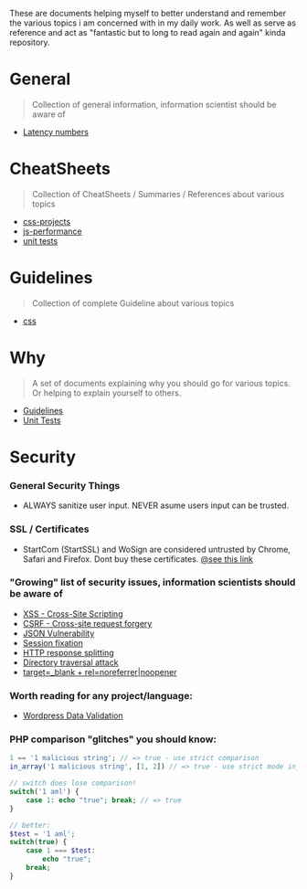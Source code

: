 These are documents helping myself to better understand and remember the
various topics i am concerned with in my daily work.
As well as serve as reference and act as
"fantastic but to long to read again and again"
kinda repository.

# General

> Collection of general information, information scientist should be aware of

- [Latency numbers](https://github.com/SebastianGlonner/docs/blob/master/general/latency_numbers.md)

# CheatSheets

> Collection of CheatSheets / Summaries / References about various topics

- [css-projects](https://github.com/SebastianGlonner/docs/blob/master/cheatsheets/css-projects.md)
- [js-performance](https://github.com/SebastianGlonner/docs/blob/master/cheatsheets/js-performance.md)
- [unit tests](https://github.com/SebastianGlonner/docs/blob/master/cheatsheets/unit-tests.md)

# Guidelines

> Collection of complete Guideline about various topics

- [css](https://github.com/SebastianGlonner/docs/blob/master/guidelines/css.md)

# Why

> A set of documents explaining why you should go for various topics.
Or helping to explain yourself to others.

- [Guidelines](https://github.com/SebastianGlonner/docs/blob/master/why/css.md)
- [Unit Tests](https://github.com/SebastianGlonner/docs/blob/master/why/unit-tests.md)

# Security

### General Security Things

* ALWAYS sanitize user input. NEVER asume users input can be trusted.

### SSL / Certificates

* StartCom (StartSSL) and WoSign are considered untrusted by Chrome, Safari and Firefox. Dont buy these certificates. [@see this link](https://ma.ttias.be/despite-revoked-cas-startcom-wosign-continue-sell-certificates/)


### "Growing" list of security issues, information scientists should be aware of

- [XSS - Cross-Site Scripting](https://en.wikipedia.org/wiki/Cross-site_scripting)
- [CSRF - Cross-site request forgery](https://en.wikipedia.org/wiki/Cross-site_request_forgery)
- [JSON Vulnerability](http://haacked.com/archive/2008/11/20/anatomy-of-a-subtle-json-vulnerability.aspx/)
- [Session fixation](https://en.wikipedia.org/wiki/Session_fixation)
- [HTTP response splitting](https://en.wikipedia.org/wiki/HTTP_response_splitting)
- [Directory traversal attack](https://en.wikipedia.org/wiki/Directory_traversal_attack)
- [target=_blank + rel=noreferrer|noopener](https://mathiasbynens.github.io/rel-noopener/)

### Worth reading for any project/language:

- [Wordpress Data Validation](https://codex.wordpress.org/Data_Validation)

### PHP comparison "glitches" you should know: 
```php 
1 == '1 malicious string'; // => true - use strict comparison
in_array('1 malicious string', [1, 2]) // => true - use strict mode in_array($str, $arr, true)

// switch does lose comparison!
switch('1 aml') {
	case 1: echo "true"; break; // => true 
}

// better:
$test = '1 aml';
switch(true) {
	case 1 === $test:
		echo "true";
	break;
}

